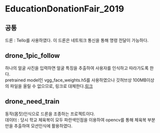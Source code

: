 # EducationDonationFair_2019
## 공통
드론 : Tello를 사용하였다. 이 드론은 네트워크 통신을 통해 명령 전달이 가능하다.  
## drone_1pic_follow
하나의 얼굴 사진을 입력하면 얼굴 특징을 추출하여 사용자를 인식하고 따라가도록 한다.  
pretrained model인 vgg_face_weights.h5를 사용하였으나 깃허브상 100MB이상의 파일을 올릴 수 없으므로, 링크로 대체한다.<a href link="https://www.kaggle.com/datasets/acharyarupak391/vggfaceweights">링크</a>
## drone_need_train
동작(몸짓)인식으로 드론을 조종하는 프로젝트이다.  
데이터 : 당시 학교 체육복이 모두 파란색인점을 이용하여 opencv를 통해 체육복 부분만을 추출하여 모션인식에 활용하였다.
